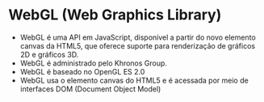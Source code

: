 # WebGL (Web Graphics Library)

- WebGL é uma API em JavaScript, disponível a partir do novo elemento canvas da HTML5, que oferece suporte para renderização de gráficos 2D e gráficos 3D. 
- WebGL é administrado pelo Khronos Group.
- WebGL é baseado no OpenGL ES 2.0
- WebGL usa o elemento canvas do HTML5 e é acessada por meio de interfaces DOM (Document Object Model)
